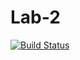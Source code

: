 # Lab-2

[![Build Status](https://travis-ci.org/sc929/Calc-tester.svg?branch=master)](https://travis-ci.org/sc929/Calc-tester)
